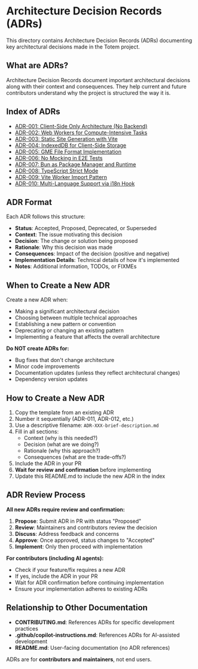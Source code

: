 # Architecture Decision Records (ADRs)

This directory contains Architecture Decision Records (ADRs) documenting key architectural decisions made in the Totem project.

## What are ADRs?

Architecture Decision Records document important architectural decisions along with their context and consequences. They help current and future contributors understand why the project is structured the way it is.

## Index of ADRs

- [ADR-001: Client-Side Only Architecture (No Backend)](./ADR-001-client-side-only-architecture.md)
- [ADR-002: Web Workers for Compute-Intensive Tasks](./ADR-002-web-workers-for-compute-intensive-tasks.md)
- [ADR-003: Static Site Generation with Vite](./ADR-003-static-site-generation-with-vite.md)
- [ADR-004: IndexedDB for Client-Side Storage](./ADR-004-indexeddb-for-client-side-storage.md)
- [ADR-005: GME File Format Implementation](./ADR-005-gme-file-format-implementation.md)
- [ADR-006: No Mocking in E2E Tests](./ADR-006-no-mocking-in-e2e-tests.md)
- [ADR-007: Bun as Package Manager and Runtime](./ADR-007-bun-as-package-manager-and-runtime.md)
- [ADR-008: TypeScript Strict Mode](./ADR-008-typescript-strict-mode.md)
- [ADR-009: Vite Worker Import Pattern](./ADR-009-vite-worker-import-pattern.md)
- [ADR-010: Multi-Language Support via i18n Hook](./ADR-010-multi-language-support-via-i18n-hook.md)

## ADR Format

Each ADR follows this structure:

- **Status**: Accepted, Proposed, Deprecated, or Superseded
- **Context**: The issue motivating this decision
- **Decision**: The change or solution being proposed
- **Rationale**: Why this decision was made
- **Consequences**: Impact of the decision (positive and negative)
- **Implementation Details**: Technical details of how it's implemented
- **Notes**: Additional information, TODOs, or FIXMEs

## When to Create a New ADR

Create a new ADR when:

- Making a significant architectural decision
- Choosing between multiple technical approaches
- Establishing a new pattern or convention
- Deprecating or changing an existing pattern
- Implementing a feature that affects the overall architecture

**Do NOT create ADRs for:**
- Bug fixes that don't change architecture
- Minor code improvements
- Documentation updates (unless they reflect architectural changes)
- Dependency version updates

## How to Create a New ADR

1. Copy the template from an existing ADR
2. Number it sequentially (ADR-011, ADR-012, etc.)
3. Use a descriptive filename: `ADR-XXX-brief-description.md`
4. Fill in all sections:
   - Context (why is this needed?)
   - Decision (what are we doing?)
   - Rationale (why this approach?)
   - Consequences (what are the trade-offs?)
5. Include the ADR in your PR
6. **Wait for review and confirmation** before implementing
7. Update this README.md to include the new ADR in the index

## ADR Review Process

**All new ADRs require review and confirmation:**

1. **Propose**: Submit ADR in PR with status "Proposed"
2. **Review**: Maintainers and contributors review the decision
3. **Discuss**: Address feedback and concerns
4. **Approve**: Once approved, status changes to "Accepted"
5. **Implement**: Only then proceed with implementation

**For contributors (including AI agents):**
- Check if your feature/fix requires a new ADR
- If yes, include the ADR in your PR
- Wait for ADR confirmation before continuing implementation
- Ensure your implementation adheres to existing ADRs

## Relationship to Other Documentation

- **CONTRIBUTING.md**: References ADRs for specific development practices
- **.github/copilot-instructions.md**: References ADRs for AI-assisted development
- **README.md**: User-facing documentation (no ADR references)

ADRs are for **contributors and maintainers**, not end users.
